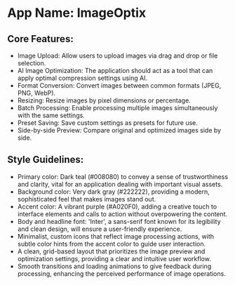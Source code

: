 # **App Name**: ImageOptix

## Core Features:

- Image Upload: Allow users to upload images via drag and drop or file selection.
- AI Image Optimization: The application should act as a tool that can apply optimal compression settings using AI.
- Format Conversion: Convert images between common formats (JPEG, PNG, WebP).
- Resizing: Resize images by pixel dimensions or percentage.
- Batch Processing: Enable processing multiple images simultaneously with the same settings.
- Preset Saving: Save custom settings as presets for future use.
- Side-by-side Preview: Compare original and optimized images side by side.

## Style Guidelines:

- Primary color: Dark teal (#008080) to convey a sense of trustworthiness and clarity, vital for an application dealing with important visual assets.
- Background color: Very dark gray (#222222), providing a modern, sophisticated feel that makes images stand out.
- Accent color: A vibrant purple (#A020F0), adding a creative touch to interface elements and calls to action without overpowering the content.
- Body and headline font: 'Inter', a sans-serif font known for its legibility and clean design, will ensure a user-friendly experience.
- Minimalist, custom icons that reflect image processing actions, with subtle color hints from the accent color to guide user interaction.
- A clean, grid-based layout that prioritizes the image preview and optimization settings, providing a clear and intuitive user workflow.
- Smooth transitions and loading animations to give feedback during processing, enhancing the perceived performance of image operations.